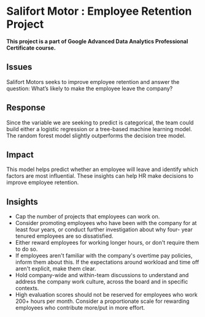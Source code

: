 # Salifort Motor : Employee Retention Project

**This project is a part of Google Advanced Data Analytics Professional Certificate course.**

## Issues
Salifort Motors seeks to improve employee retention and answer the question: What’s likely to make the employee leave the company?

## Response
Since the variable we are seeking to predict is categorical, the team could build either a logistic regression or a tree-based machine learning model. The random forest model slightly outperforms the decision tree model.

## Impact
This model helps predict whether an employee will leave and identify which factors are most influential. These insights can help HR make decisions to improve employee retention.

## Insights 
- Cap the number of projects that employees can work on.
- Consider promoting employees who have been with the company for at least four years, or conduct further investigation about why four-    year tenured employees are so dissatisfied.
- Either reward employees for working longer hours, or don't require them to do so.
- If employees aren't familiar with the company's overtime pay policies, inform them about this. If the expectations around workload and time off aren't explicit, make them clear.
- Hold company-wide and within-team discussions to understand and address the company work culture, across the board and in specific contexts.
- High evaluation scores should not be reserved for employees who work 200+ hours per month. Consider a proportionate scale for rewarding employees who contribute more/put in more effort.


